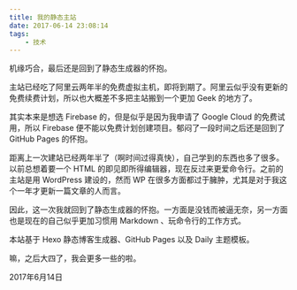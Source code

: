 ```yaml
---
title: 我的静态主站
date: 2017-06-14 23:08:14
tags:
	- 技术
---
```


机缘巧合，最后还是回到了静态生成器的怀抱。

<!--more-->

主站已经吃了阿里云两年半的免费虚拟主机，即将到期了。阿里云似乎没有更新的免费续费计划，所以也大概差不多把主站搬到一个更加 Geek 的地方了。

其实本来是想选 Firebase 的，但是似乎是因为我申请了 Google Cloud 的免费试用，所以 Firebase  便不能以免费计划创建项目。郁闷了一段时间之后还是回到了 GitHub Pages 的怀抱。

距离上一次建站已经两年半了（啊时间过得真快），自己学到的东西也多了很多。以前总想着要一个 HTML 的即见即所得编辑器，现在反过来更爱命令行。之前的主站是用 WordPress 建设的，然而 WP 在很多方面都过于臃肿，尤其是对于我这个一年才更新一篇文章的人而言。

因此，这一次我就回到了静态生成器的怀抱。一方面是没钱而被逼无奈，另一方面也是现在的自己似乎更加习惯用 Markdown 、玩命令行的工作方式。

本站基于 Hexo 静态博客生成器、GitHub Pages 以及 Daily 主题模板。

嘛，之后大四了，我会更多一些的啦。

2017年6月14日